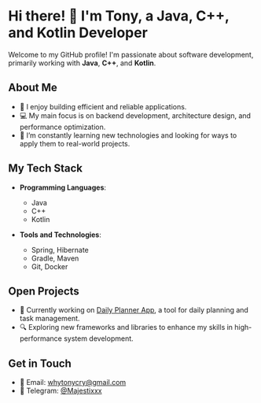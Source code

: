 # Hi there! 👋 I'm Tony, a Java, C++, and Kotlin Developer

Welcome to my GitHub profile! I'm passionate about software development, primarily working with **Java**, **C++**, and **Kotlin**.

## About Me

- 🌟 I enjoy building efficient and reliable applications.
- 💻 My main focus is on backend development, architecture design, and performance optimization.
- 🚀 I’m constantly learning new technologies and looking for ways to apply them to real-world projects.

## My Tech Stack

- **Programming Languages**:  
  - Java  
  - C++  
  - Kotlin

- **Tools and Technologies**:
  - Spring, Hibernate
  - Gradle, Maven
  - Git, Docker

## Open Projects

- 🚧 Currently working on [Daily Planner App](https://github.com/WhyTonyCry/Backend-daily-planner), a tool for daily planning and task management.
- 🔍 Exploring new frameworks and libraries to enhance my skills in high-performance system development.

## Get in Touch

- 📧 Email: [whytonycry@gmail.com](mailto:whytonycry@gmail.com)
- 💬 Telegram: [@Majestixxx](https://t.me/Majestixxx)
